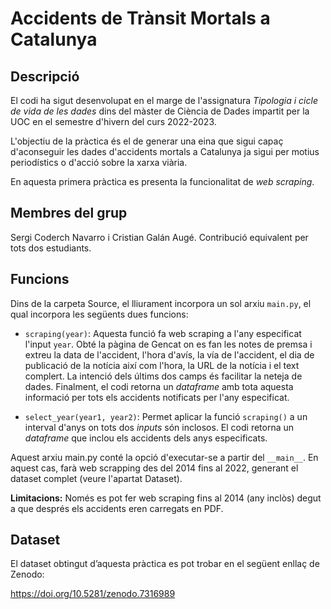 # Accidents de Trànsit Mortals a Catalunya

## Descripció
El codi ha sigut desenvolupat en el marge de l'assignatura _Tipologia i cicle
de vida de les dades_ dins del màster de Ciència de Dades impartit per la UOC
en el semestre d'hivern del curs 2022-2023. 

L'objectiu de la pràctica és el de generar una eina que sigui capaç
d'aconseguir les dades d'accidents mortals a Catalunya ja sigui per motius
periodístics o d'acció sobre la xarxa viària. 

En aquesta primera pràctica es presenta la funcionalitat de _web scraping_.
## Membres del grup
Sergi Coderch Navarro i Cristian Galán Augé. Contribució equivalent per tots
dos estudiants. 

## Funcions
Dins de la carpeta Source, el lliurament incorpora un sol arxiu `main.py`, el qual incorpora les següents dues funcions:

* `scraping(year)`: Aquesta funció fa web scraping a l'any especificat
l'input `year`. Obté la pàgina de Gencat on es fan les notes de premsa i extreu
la data de l'accident, l'hora d'avís, la vía de l'accident, el dia de
publicació de la notícia així com l'hora, la URL de la notícia i el text
complert. La intenció dels últims dos camps és facilitar la neteja de dades.
Finalment, el codi retorna un _dataframe_ amb tota aquesta informació per tots
els accidents notificats per l'any especificat.

* `select_year(year1, year2)`: Permet aplicar la funció `scraping()` a un 
interval d'anys on tots dos _inputs_ són inclosos. El codi retorna un
_dataframe_ que inclou els accidents dels anys especificats.

Aquest arxiu main.py conté la opció d'executar-se a partir del `__main__`. En aquest cas, farà web scrapping des del 2014 fins al 2022, generant el dataset complet (veure l'apartat Dataset). 

**Limitacions:** Només es pot fer web scraping fins al 2014 (any inclòs) degut
a que després els accidents eren carregats en PDF.

## Dataset
El dataset obtingut d’aquesta pràctica es pot trobar en el següent enllaç de Zenodo:

https://doi.org/10.5281/zenodo.7316989 
